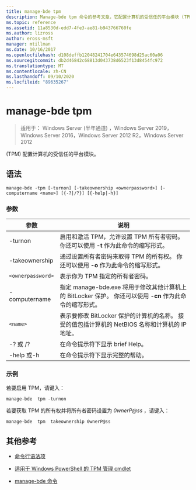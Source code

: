 ```yaml
---
title: manage-bde tpm
description: Manage-bde tpm 命令的参考文章，它配置计算机的受信任的平台模块 (TPM) 。
ms.topic: reference
ms.assetid: 11a8530d-edd7-4fe3-ae81-b943766760fe
ms.author: lizross
author: eross-msft
manager: mtillman
ms.date: 10/16/2017
ms.openlocfilehash: d108deffb12048241704e643574698d25ac60a06
ms.sourcegitcommit: db2d46842c68813d043738d6523f13d8454fc972
ms.translationtype: MT
ms.contentlocale: zh-CN
ms.lasthandoff: 09/10/2020
ms.locfileid: "89635267"
---
```

# <a name="manage-bde-tpm"></a>manage-bde tpm

> 适用于： Windows Server (半年通道) ，Windows Server 2019，Windows Server 2016，Windows Server 2012 R2，Windows Server 2012

 (TPM) 配置计算机的受信任的平台模块。

## <a name="syntax"></a>语法

```
manage-bde -tpm [-turnon] [-takeownership <ownerpassword>] [-computername <name>] [{-?|/?}] [{-help|-h}]
```

### <a name="parameters"></a>参数

| 参数 | 说明 |
| --------- | ----------- |
| -turnon | 启用和激活 TPM，允许设置 TPM 所有者密码。 你还可以使用 **-t** 作为此命令的缩写形式。 |
| -takeownership | 通过设置所有者密码来取得 TPM 的所有权。 你还可以使用 **-o** 作为此命令的缩写形式。 |
| `<ownerpassword>` | 表示你为 TPM 指定的所有者密码。 |
| -computername | 指定 manage-bde.exe 将用于修改其他计算机上的 BitLocker 保护。 你还可以使用 **-cn** 作为此命令的缩写形式。 |
| `<name>` | 表示要修改 BitLocker 保护的计算机的名称。 接受的值包括计算机的 NetBIOS 名称和计算机的 IP 地址。 |
| -? 或 /? | 在命令提示符下显示 brief Help。 |
| -help 或-h | 在命令提示符下显示完整的帮助。 |

### <a name="examples"></a>示例

若要启用 TPM，请键入：

```
manage-bde  tpm -turnon
```

若要获取 TPM 的所有权并将所有者密码设置为 *0wnerP@ss* ，请键入：

```
manage-bde  tpm  takeownership 0wnerP@ss
```

## <a name="additional-references"></a>其他参考

- [命令行语法项](command-line-syntax-key.md)

- [适用于 Windows PowerShell 的 TPM 管理 cmdlet](/powershell/module/trustedplatformmodule/)

- [manage-bde 命令](manage-bde.md)
